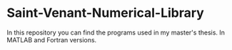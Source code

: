 # Saint-Venant-Numerical-Library
In this repository you can find the programs used in my master's thesis. In MATLAB and Fortran versions.
